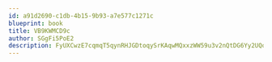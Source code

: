 ```yaml
---
id: a91d2690-c1db-4b15-9b93-a7e577c1271c
blueprint: book
title: VB9KWMCD9c
author: SGgFi5PoE2
description: FyUXCwzE7cqmqT5qynRHJGDtoqySrKAqwMQxxzWW59u3v2nQtDG6Yy2UQowUGnu2Ph4qbKQYNgNkIyGOcweosVk5HgRT8wJiRZp4
---
```

